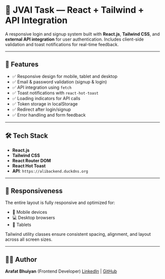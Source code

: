 # 🔐 JVAI Task — React + Tailwind + API Integration

A responsive login and signup system built with **React.js**, **Tailwind CSS**, and **external API integration** for user authentication. Includes client-side validation and toast notifications for real-time feedback.

---

## 🚀 Features

- ✅ Responsive design for mobile, tablet and desktop
- ✅ Email & password validation (signup & login)
- ✅ API integration using `fetch`
- ✅ Toast notifications with `react-hot-toast`
- ✅ Loading indicators for API calls
- ✅ Token storage in localStorage
- ✅ Redirect after login/signup
- ✅ Error handling and form feedback

---

## 🛠️ Tech Stack

- **React.js**
- **Tailwind CSS**
- **React Router DOM**
- **React Hot Toast**
- **API**: `https://alibackend.duckdns.org`

---

## 📱 Responsiveness

The entire layout is fully responsive and optimized for:

- 📱 Mobile devices
- 💻 Desktop browsers
- 📲 Tablets

Tailwind utility classes ensure consistent spacing, alignment, and layout across all screen sizes.

---

## 👨‍💻 Author

**Arafat Bhuiyan**
(Frontend Developer)
[LinkedIn](https://www.linkedin.com/in/arafatbhuiyan/) | [GitHub](https://github.com/Arafat-Bhuiyan)
